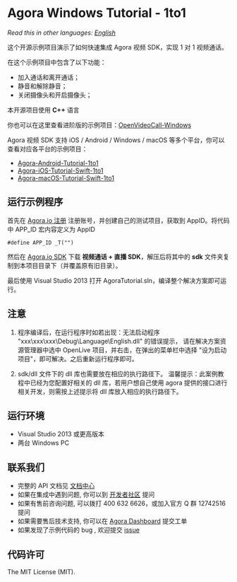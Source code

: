 # Agora Windows Tutorial - 1to1

*Read this in other languages: [English](README.md)*

这个开源示例项目演示了如何快速集成 Agora 视频 SDK，实现 1 对 1 视频通话。

在这个示例项目中包含了以下功能：

- 加入通话和离开通话；
- 静音和解除静音；
- 关闭摄像头和开启摄像头；

本开源项目使用 **C++** 语言

你也可以在这里查看进阶版的示例项目：[OpenVideoCall-Windows](https://github.com/AgoraIO/OpenVideoCall-Windows)

Agora 视频 SDK 支持 iOS / Android / Windows / macOS 等多个平台，你可以查看对应各平台的示例项目：

- [Agora-Android-Tutorial-1to1](https://github.com/AgoraIO/Agora-Android-Tutorial-1to1)
- [Agora-iOS-Tutorial-Swift-1to1](https://github.com/AgoraIO/Agora-iOS-Tutorial-Swift-1to1)
- [Agora-macOS-Tutorial-Swift-1to1](https://github.com/AgoraIO/Agora-macOS-Tutorial-Swift-1to1)

## 运行示例程序
首先在 [Agora.io 注册](https://dashboard.agora.io/cn/signup/) 注册账号，并创建自己的测试项目，获取到 AppID。将代码中 APP_ID 宏内容定义为 AppID

```
#define APP_ID _T("")
```

然后在 [Agora.io SDK](https://www.agora.io/cn/download/) 下载 **视频通话 + 直播 SDK**，解压后将其中的 **sdk** 文件夹复制到本项目目录下（并覆盖原有旧目录）。

最后使用 Visual Studio 2013 打开 AgoraTutorial.sln，编译整个解决方案即可运行。

## 注意
1. 程序编译后，在运行程序时如若出现：无法启动程序 "xxx\xxx\xxx\Debug\Language\English.dll" 的错误提示， 请在解决方案资源管理器中选中 OpenLive 项目，并右击，在弹出的菜单栏中选择 "设为启动项目"，即可解决。之后重新运行程序即可。

2. sdk/dll 文件下的 dll 库也需要放在相应的执行路径下。
温馨提示：此案例教程中已经为您配置好相关的 dll 库，若用户想自己使用 agora 提供的接口进行相关开发，则需按上述提示将 dll 库放入相应的执行路径下。

## 运行环境
* Visual Studio 2013 或更高版本
* 两台 Windows PC

## 联系我们

- 完整的 API 文档见 [文档中心](https://docs.agora.io/cn/)
- 如果在集成中遇到问题, 你可以到 [开发者社区](https://dev.agora.io/cn/) 提问
- 如果有售前咨询问题, 可以拨打 400 632 6626，或加入官方 Q 群 12742516 提问
- 如果需要售后技术支持, 你可以在 [Agora Dashboard](https://dashboard.agora.io) 提交工单
- 如果发现了示例代码的 bug , 欢迎提交 [issue](https://github.com/AgoraIO/Agora-Windows-Tutorial-1to1/issues)

## 代码许可

The MIT License (MIT).
